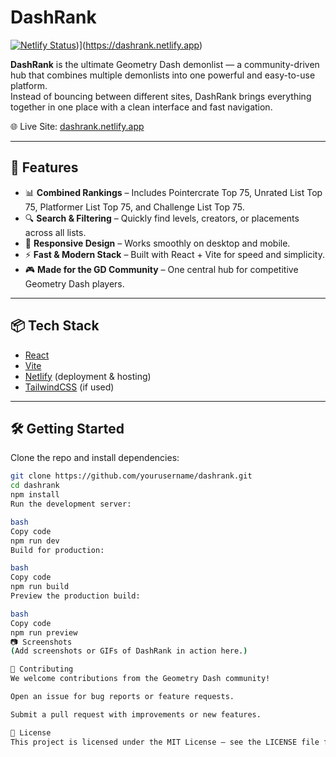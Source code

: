 # DashRank

[![Netlify Status](https://api.netlify.com/api/v1/badges/4e660452-4528-4b4d-a0ed-97ecec1d2f21/deploy-status)](https://app.netlify.com/projects/dashrank/deploys))](https://dashrank.netlify.app)

**DashRank** is the ultimate Geometry Dash demonlist — a community-driven hub that combines multiple demonlists into one powerful and easy-to-use platform.  
Instead of bouncing between different sites, DashRank brings everything together in one place with a clean interface and fast navigation.

🌐 Live Site: [dashrank.netlify.app](https://dashrank.netlify.app)

---

## 🚀 Features
- 📊 **Combined Rankings** – Includes Pointercrate Top 75, Unrated List Top 75, Platformer List Top 75, and Challenge List Top 75.  
- 🔍 **Search & Filtering** – Quickly find levels, creators, or placements across all lists.  
- 📱 **Responsive Design** – Works smoothly on desktop and mobile.  
- ⚡ **Fast & Modern Stack** – Built with React + Vite for speed and simplicity.  
- 🎮 **Made for the GD Community** – One central hub for competitive Geometry Dash players.  

---

## 📦 Tech Stack
- [React](https://react.dev/)
- [Vite](https://vitejs.dev/)
- [Netlify](https://www.netlify.com/) (deployment & hosting)
- [TailwindCSS](https://tailwindcss.com/) (if used)

---

## 🛠️ Getting Started

Clone the repo and install dependencies:

```bash
git clone https://github.com/yourusername/dashrank.git
cd dashrank
npm install
Run the development server:

bash
Copy code
npm run dev
Build for production:

bash
Copy code
npm run build
Preview the production build:

bash
Copy code
npm run preview
📷 Screenshots
(Add screenshots or GIFs of DashRank in action here.)

🤝 Contributing
We welcome contributions from the Geometry Dash community!

Open an issue for bug reports or feature requests.

Submit a pull request with improvements or new features.

📜 License
This project is licensed under the MIT License — see the LICENSE file for details.